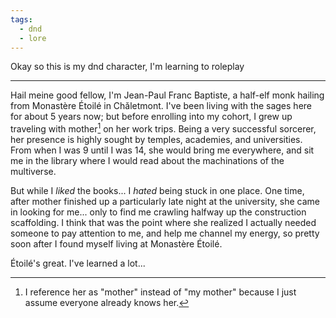 ```yaml
---
tags:
  - dnd
  - lore
---
```

Okay so this is my dnd character, I'm learning to roleplay

---

Hail meine good fellow, I'm Jean-Paul Franc Baptiste, a half-elf monk hailing from Monastère Étoilé in Chǎletmont. I've been living with the sages here for about 5 years now; but before enrolling into my cohort, I grew up traveling with mother[^1] on her work trips. Being a very successful sorcerer, her presence is highly sought by temples, academies, and universities. From when I was 9 until I was 14, she would bring me everywhere, and sit me in the library where I would read about the machinations of the multiverse.

But while I *liked* the books... I *hated* being stuck in one place. One time, after mother finished up a particularly late night at the university, she came in looking for me... only to find me crawling halfway up the construction scaffolding. I think that was the point where she realized I actually needed someone to pay attention to me, and help me channel my energy, so pretty soon after I found myself living at Monastère Étoilé.

Étoilé's great. I've learned a lot...



[^1]: I reference her as "mother" instead of "my mother" because I just assume everyone already knows her.